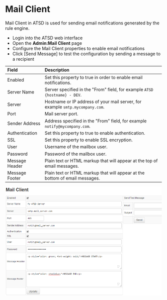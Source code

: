 # Mail Client

Mail Client in ATSD is used for sending email notifications generated by the rule engine.

* Login into the ATSD web interface
* Open the **Admin:Mail Client** page
* Configure the Mail Client properties to enable email notifications
* Click [Send Message] to test the configuration by sending a message to a recipient

| **Field** | **Description** |
| :--- | :--- |
| Enabled | Set this property to true in order to enable email notifications. |
| Server Name | Server specified in the "From" field, for example `ATSD {hostname} - DEV`. |
| Server | Hostname or IP address of your mail server, for example `smtp.mycompany.com`. |
| Port | Mail server port. |
| Sender Address | Address specified in the "From" field, for example `notify@mycompany.com`. |
| Authentication | Set this property to true to enable authentication. |
| SSL | Set this property to enable SSL encryption. |
| User | Username of the mailbox user. |
| Password | Password of the mailbox user. |
| Message Header | Plain text or HTML markup that will appear at the top of email messages. |
| Message Footer | Plain text or HTML markup that will appear at the bottom of email messages. |

![](images/mail_client_atsd1.png "mail_client_atsd")
